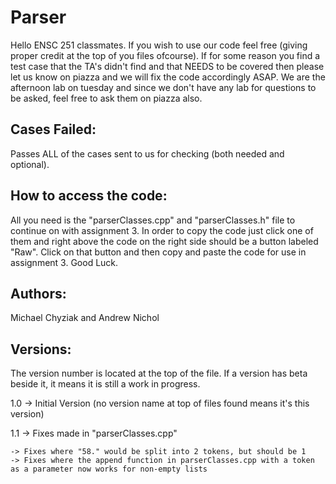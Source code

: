 Parser
======
Hello ENSC 251 classmates. If you wish to use our code feel free (giving proper credit at the top of you files ofcourse). If for some reason you find a test case that the TA's didn't find and that NEEDS to be covered then please let us know on piazza and we will fix the code accordingly ASAP. We are the afternoon lab on tuesday and since we don't have any lab for questions to be asked, feel free to ask them on piazza also.

Cases Failed:
-----
Passes ALL of the cases sent to us for checking (both needed and optional).

How to access the code:
-----
All you need is the "parserClasses.cpp" and "parserClasses.h" file to continue on with assignment 3. In order to copy the code just click one of them and right above the code on the right side should be a button labeled "Raw". Click on that button and then copy and paste the code for use in assignment 3. Good Luck.

Authors:
-----
Michael Chyziak and Andrew Nichol

Versions:
-----
The version number is located at the top of the file. If a version has beta beside it, it means it is still a work in progress.

1.0 -> Initial Version (no version name at top of files found means it's this version)

1.1 -> Fixes made in "parserClasses.cpp"

    -> Fixes where "58." would be split into 2 tokens, but should be 1
    -> Fixes where the append function in parserClasses.cpp with a token as a parameter now works for non-empty lists
